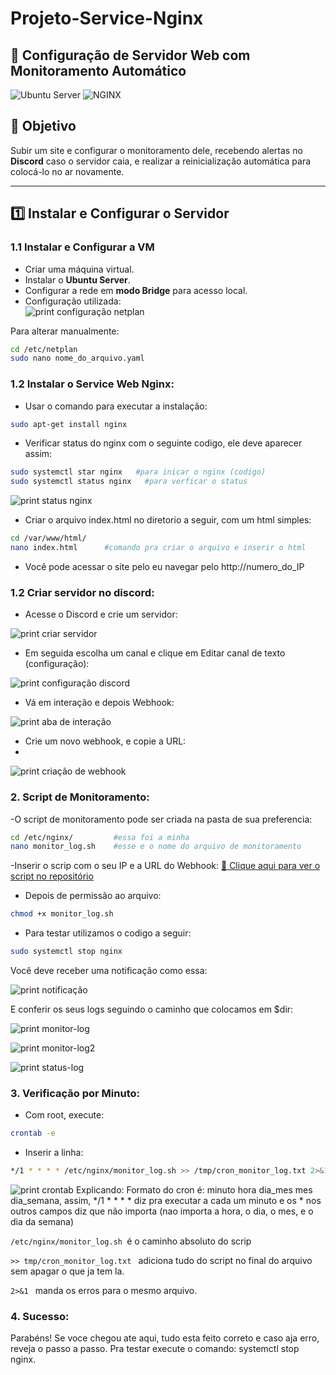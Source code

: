 # Projeto-Service-Nginx

## 📌 Configuração de Servidor Web com Monitoramento Automático

![Ubuntu Server](https://img.shields.io/badge/Ubuntu_Server-E95420?style=for-the-badge&logo=ubuntu&logoColor=white)
![NGINX](https://img.shields.io/badge/NGINX-009639?style=for-the-badge&logo=nginx&logoColor=white)

## 🎯 Objetivo
Subir um site e configurar o monitoramento dele, recebendo alertas no **Discord** caso o servidor caia, e realizar a reinicialização automática para colocá-lo no ar novamente.

---

## 1️⃣ Instalar e Configurar o Servidor

### 1.1 Instalar e Configurar a VM
- Criar uma máquina virtual.
- Instalar o **Ubuntu Server**.
- Configurar a rede em **modo Bridge** para acesso local.
- Configuração utilizada:  
![print configuração netplan](imagens/netplan.png)

Para alterar manualmente:
```bash
cd /etc/netplan
sudo nano nome_do_arquivo.yaml
```
### 1.2 Instalar o Service Web Nginx:
- Usar o comando para executar a instalação:
```bash
sudo apt-get install nginx
```
- Verificar status do nginx com o seguinte codigo, ele deve aparecer assim:
```bash
sudo systemctl star nginx   #para inicar o nginx (codigo)
sudo systemctl status nginx   #para verficar o status 
```
![print status nginx](imagens/status-nginx.png)

- Criar o arquivo index.html no diretorio a seguir, com um html simples:
```bash
cd /var/www/html/ 
nano index.html      #comando pra criar o arquivo e inserir o html
```

- Você pode acessar o site pelo eu navegar pelo http://numero_do_IP

### 1.2 Criar servidor no discord:
- Acesse o Discord e crie um servidor:

![print criar servidor](imagens/criar-servidor.jpg)

- Em seguida escolha um canal e clique em Editar canal de texto (configuração):

![print configuração discord](imagens/configuracao-do-canal.jpg)

- Vá em interação e depois Webhook:

![print aba de interação](imagens/interacao.jpg)

- Crie um novo webhook, e copie a URL:
- 
![print criação de webhook](imagens/criar-webhook.jpg)

### 2. Script de Monitoramento:
-O script de monitoramento pode ser criada na pasta de sua preferencia:
```bash
cd /etc/nginx/         #essa foi a minha
nano monitor_log.sh    #esse e o nome do arquivo de monitoramento
```
-Inserir o scrip com o seu IP e a URL do Webhook:
[📄 Clique aqui para ver o script no repositório](https://github.com/ana-bia07/Projeto-Service-Nginx/blob/master/monitor_log.sh)

- Depois de permissão ao arquivo:
```bash
chmod +x monitor_log.sh
```
- Para testar utilizamos o codigo a seguir:
```bash
sudo systemctl stop nginx
```
Você deve receber uma notificação como essa:

![print notificação](imagens/notificacao.png)

E conferir os seus logs seguindo o caminho que colocamos em $dir:

![print monitor-log](imagens/cat-monitor.png)

![print monitor-log2](imagens/log-monitor.png)

![print status-log](imagens/status-log.png)

### 3. Verificação por Minuto:
- Com root, execute:
```bash
crontab -e
```

- Inserir a linha:
```bash
*/1 * * * * /etc/nginx/monitor_log.sh >> /tmp/cron_monitor_log.txt 2>&1
```
![print crontab](imagens/crontab.png)
Explicando:
Formato do cron é: minuto hora dia_mes mes dia_semana, assim, */1 * * * * diz pra executar a cada um minuto e os * nos outros campos diz que não importa (nao importa a hora, o dia, o mes, e o dia da semana)

```/etc/nginx/monitor_log.sh ```é o caminho absoluto do scrip

```>> tmp/cron_monitor_log.txt ``` adiciona tudo do script no final do arquivo sem apagar o que ja tem la.

```2>&1 ``` manda os erros para o mesmo arquivo.



### 4. Sucesso:
Parabéns! Se voce chegou ate aqui, tudo esta feito correto e caso aja erro, reveja o passo a passo. Pra testar execute o comando: systemctl stop nginx.


